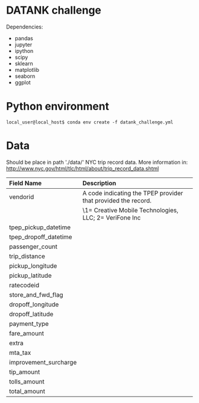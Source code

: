 # DATANK challenge

Dependencies:
- pandas
- jupyter
- ipython
- scipy
- sklearn
- matplotlib
- seaborn
- ggplot

# Python environment
```console
local_user@local_host$ conda env create -f datank_challenge.yml
```

# Data
Should be place in path './data/'
NYC trip record data. More information in:
http://www.nyc.gov/html/tlc/html/about/trip_record_data.shtml

| Field Name | Description |
| :---         | :---           |
| vendorid   | A code indicating the TPEP provider that provided the record.       |
|            | \1= Creative Mobile Technologies, LLC; 2= VeriFone Inc              |
| tpep_pickup_datetime   |       |
| tpep_dropoff_datetime   |       |
| passenger_count   |       |
| trip_distance   |       |
| pickup_longitude   |       |
| pickup_latitude   |       |
| ratecodeid   |       |
| store_and_fwd_flag   |       |
| dropoff_longitude   |       |
| dropoff_latitude   |       |
| payment_type   |       |
| fare_amount   |       |
| extra   |       |
| mta_tax   |       |
| improvement_surcharge   |       |
| tip_amount   |       |
| tolls_amount   |       |
| total_amount   |       |
